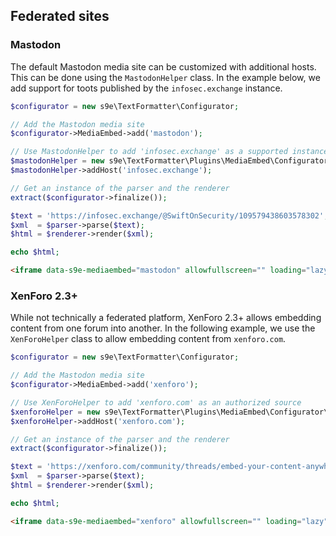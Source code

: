 <h2>Federated sites</h2>

### Mastodon

The default Mastodon media site can be customized with additional hosts. This can be done using the `MastodonHelper` class. In the example below, we add support for toots published by the `infosec.exchange` instance.

```php
$configurator = new s9e\TextFormatter\Configurator;

// Add the Mastodon media site
$configurator->MediaEmbed->add('mastodon');

// Use MastodonHelper to add 'infosec.exchange' as a supported instance
$mastodonHelper = new s9e\TextFormatter\Plugins\MediaEmbed\Configurator\MastodonHelper($configurator);
$mastodonHelper->addHost('infosec.exchange');

// Get an instance of the parser and the renderer
extract($configurator->finalize());

$text = 'https://infosec.exchange/@SwiftOnSecurity/109579438603578302';
$xml  = $parser->parse($text);
$html = $renderer->render($xml);

echo $html;
```
```html
<iframe data-s9e-mediaembed="mastodon" allowfullscreen="" loading="lazy" onload="let c=new MessageChannel;c.port1.onmessage=e=&gt;this.style.height=e.data+'px';this.contentWindow.postMessage('s9e:init','*',[c.port2])" scrolling="no" style="border:0;height:300px;max-width:550px;width:100%" src="https://s9e.github.io/iframe/2/mastodon.min.html#SwiftOnSecurity@infosec.exchange/109579438603578302"></iframe>
```


### XenForo 2.3+

While not technically a federated platform, XenForo 2.3+ allows embedding content from one forum into another. In the following example, we use the `XenForoHelper` class to allow embedding content from `xenforo.com`.


```php
$configurator = new s9e\TextFormatter\Configurator;

// Add the Mastodon media site
$configurator->MediaEmbed->add('xenforo');

// Use XenForoHelper to add 'xenforo.com' as an authorized source
$xenforoHelper = new s9e\TextFormatter\Plugins\MediaEmbed\Configurator\XenForoHelper($configurator);
$xenforoHelper->addHost('xenforo.com');

// Get an instance of the parser and the renderer
extract($configurator->finalize());

$text = 'https://xenforo.com/community/threads/embed-your-content-anywhere.217381/';
$xml  = $parser->parse($text);
$html = $renderer->render($xml);

echo $html;
```
```html
<iframe data-s9e-mediaembed="xenforo" allowfullscreen="" loading="lazy" onload="let c=new MessageChannel;c.port1.onmessage=e=&gt;this.style.height=e.data+'px';this.contentWindow.postMessage('s9e:init','*',[c.port2])" scrolling="no" style="border:0;height:300px;width:100%" src="https://s9e.github.io/iframe/2/xenforo.min.html#https://xenforo.com/community/threads/217381"></iframe>
```